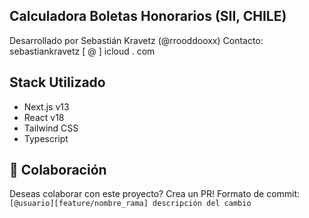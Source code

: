 ## Calculadora Boletas Honorarios (SII, CHILE)

Desarrollado por Sebastián Kravetz (@rrooddooxx)
Contacto: sebastiankravetz [ @ ] icloud . com

## Stack Utilizado
- Next.js v13
- React v18
- Tailwind CSS
- Typescript

## 🤝 Colaboración

Deseas colaborar con este proyecto? Crea un PR!
Formato de commit: `[@usuario][feature/nombre_rama] descripción del cambio`
